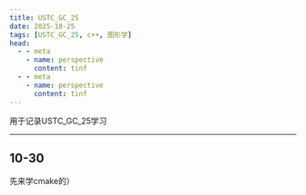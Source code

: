 ```yaml
---
title: USTC_GC_25
date: 2025-10-25
tags: [USTC_GC_25, c++, 图形学]
head:
  - - meta
    - name: perspective
      content: tinf
  - - meta
    - name: perspective
      content: tinf
---
```


用于记录USTC_GC_25学习

---

## 10-30

先来学cmake的）
